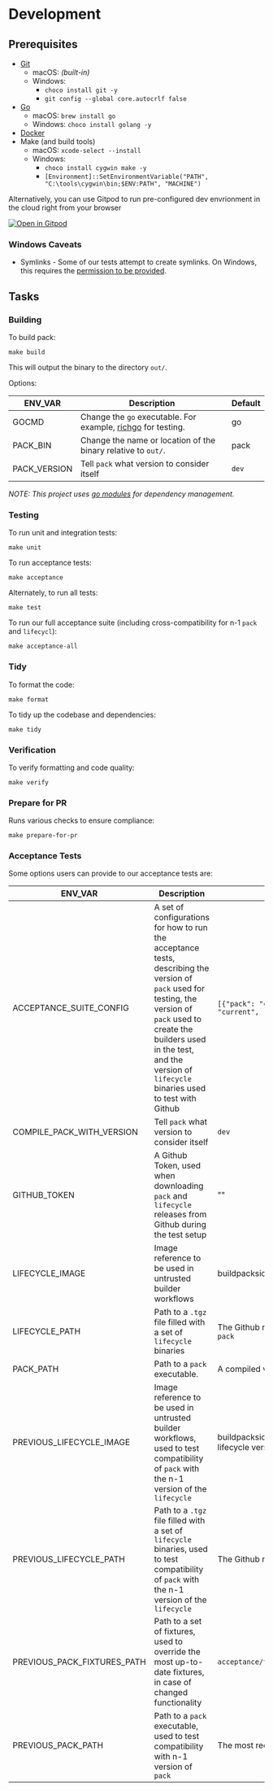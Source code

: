 # Development

## Prerequisites

* [Git](https://git-scm.com/book/en/v2/Getting-Started-Installing-Git)
    * macOS: _(built-in)_
    * Windows:
        * `choco install git -y`
        * `git config --global core.autocrlf false`
* [Go](https://golang.org/doc/install)
    * macOS: `brew install go`
    * Windows: `choco install golang -y`
* [Docker](https://www.docker.com/products/docker-desktop)
* Make (and build tools)
    * macOS: `xcode-select --install`
    * Windows:
        * `choco install cygwin make -y`
        * `[Environment]::SetEnvironmentVariable("PATH", "C:\tools\cygwin\bin;$ENV:PATH", "MACHINE")`

Alternatively, you can use Gitpod to run pre-configured dev envrionment in the cloud right from your browser

[![Open in Gitpod](https://gitpod.io/button/open-in-gitpod.svg)](https://gitpod.io/#https://github.com/YousefHaggyHeroku/pack)


### Windows Caveats

* Symlinks - Some of our tests attempt to create symlinks. On Windows, this requires the [permission to be provided](https://stackoverflow.com/a/24353758).

## Tasks

### Building

To build pack:
```
make build
```

This will output the binary to the directory `out/`.

Options:

| ENV_VAR      | Description                                                            | Default |
|--------------|------------------------------------------------------------------------|---------|
| GOCMD        | Change the `go` executable. For example, [richgo][rgo] for testing.    | go      |
| PACK_BIN     | Change the name or location of the binary relative to `out/`.          | pack    |
| PACK_VERSION | Tell `pack` what version to consider itself                            | `dev`   |

[rgo]: https://github.com/kyoh86/richgo

_NOTE: This project uses [go modules](https://github.com/golang/go/wiki/Modules) for dependency management._

### Testing

To run unit and integration tests:
```shell
make unit
```

To run acceptance tests:
```shell
make acceptance
```

Alternately, to run all tests:
```shell
make test
```

To run our full acceptance suite (including cross-compatibility for n-1 `pack` and `lifecycl`):
```shell
make acceptance-all
```

### Tidy

To format the code:
```shell
make format
```

To tidy up the codebase and dependencies:
```shell
make tidy
```

### Verification

To verify formatting and code quality:
```shell
make verify
```

### Prepare for PR

Runs various checks to ensure compliance:
```shell
make prepare-for-pr
```

### Acceptance Tests
Some options users can provide to our acceptance tests are:

| ENV_VAR      | Description                                                            | Default |
|--------------|------------------------------------------------------------------------|---------|
| ACCEPTANCE_SUITE_CONFIG        | A set of configurations for how to run the acceptance tests, describing the version of `pack` used for testing, the version of `pack` used to create the builders used in the test, and the version of `lifecycle` binaries used to test with Github |  `[{"pack": "current", "pack_create_builder": "current", "lifecycle": "default"}]'`     |
| COMPILE_PACK_WITH_VERSION     | Tell `pack` what version to consider itself    | `dev`    |
| GITHUB_TOKEN | A Github Token, used when downloading `pack` and `lifecycle` releases from Github during the test setup | "" |
| LIFECYCLE_IMAGE        | Image reference to be used in untrusted builder workflows    | buildpacksio/lifecycle:<lifecycle version>  |
| LIFECYCLE_PATH        | Path to a `.tgz` file filled with a set of `lifecycle` binaries    | The Github release for the default version of lifecycle in `pack`  |
| PACK_PATH        | Path to a `pack` executable.  | A compiled version of the current branch      |
| PREVIOUS_LIFECYCLE_IMAGE        | Image reference to be used in untrusted builder workflows, used to test compatibility of `pack` with the n-1 version of the `lifecycle`    | buildpacksio/lifecycle:<PREVIOUS_LIFECYCLE_PATH lifecycle version>, buildpacksio/lifecycle:<n-1 lifecycle version>  |
| PREVIOUS_LIFECYCLE_PATH     |  Path to a `.tgz` file filled with a set of `lifecycle` binaries, used to test compatibility of `pack` with the n-1 version of the `lifecycle`    | The Github release for n-1 release of `lifecycle`     |
| PREVIOUS_PACK_FIXTURES_PATH | Path to a set of fixtures, used to override the most up-to-date fixtures, in case of changed functionality  | `acceptance/testdata/pack_previous_fixtures_overrides`   |
| PREVIOUS_PACK_PATH     | Path to a `pack` executable, used to test compatibility with n-1 version of `pack`          | The most recent release from `pack`'s Github release    |

